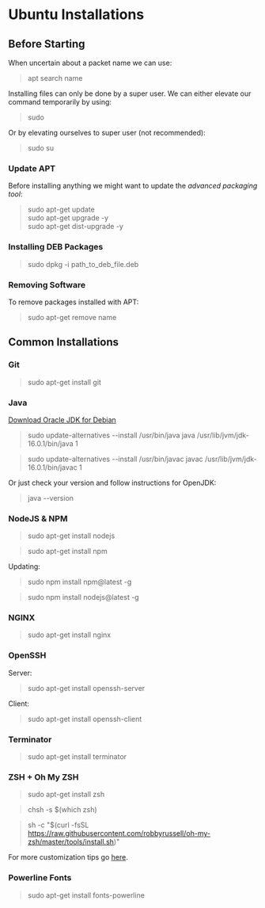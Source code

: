 # Ubuntu Installations

## Before Starting

When uncertain about a packet name we can use:
>apt search name

Installing files can only be done by a super user.
We can either elevate our command temporarily by using:
>sudo

Or by elevating ourselves to super user (not recommended):
>sudo su

### Update APT

Before installing anything we might want to update the *advanced packaging tool*:
>sudo apt-get update  
>sudo apt-get upgrade -y  
>sudo apt-get dist-upgrade -y

### Installing DEB Packages

>sudo dpkg -i path_to_deb_file.deb

### Removing Software

To remove packages installed with APT:
>sudo apt-get remove name


## Common Installations

### Git
>sudo apt-get install git

### Java
[Download Oracle JDK for Debian](https://www.oracle.com/java/technologies/javase-downloads.html)

>sudo update-alternatives --install /usr/bin/java java /usr/lib/jvm/jdk-16.0.1/bin/java 1

>sudo update-alternatives --install /usr/bin/javac javac /usr/lib/jvm/jdk-16.0.1/bin/javac 1

Or just check your version and follow instructions for OpenJDK:
>java --version

### NodeJS & NPM
>sudo apt-get install nodejs

>sudo apt-get install npm

Updating:
>sudo npm install npm@latest -g

>sudo npm install nodejs@latest -g

### NGINX
>sudo apt-get install nginx

### OpenSSH
Server:
>sudo apt-get install openssh-server

Client:
>sudo apt-get install openssh-client

### Terminator

>sudo apt-get install terminator

### ZSH + Oh My ZSH

>sudo apt-get install zsh

>chsh -s $(which zsh)

>sh -c "$(curl -fsSL https://raw.githubusercontent.com/robbyrussell/oh-my-zsh/master/tools/install.sh)"

For more customization tips go [here](https://maxim-danilov.github.io/make-linux-terminal-great-again/).

### Powerline Fonts

>sudo apt-get install fonts-powerline



